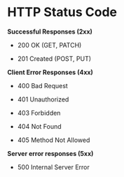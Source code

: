 
# HTTP Status Code
 
**Successful Responses (2xx)**

- 200 OK (GET, PATCH)

- 201 Created (POST, PUT)

**Client Error Responses (4xx)**

- 400 Bad Request

- 401 Unauthorized

- 403 Forbidden

- 404 Not Found

- 405 Method Not Allowed

**Server error responses (5xx)**

- 500 Internal Server Error

  